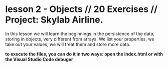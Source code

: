 # lesson 2 - Objects // 20 Exercises // Project: Skylab Airline.

In this lesson we will learn the beginnings in the persistence of the data, storing in objects, very different from arrays. We list your properties, we take out your values, we will treat them and store more data.

**to execute the files, you can do it in two ways:
open the index.html or with the Visual Studio Code debuger**

